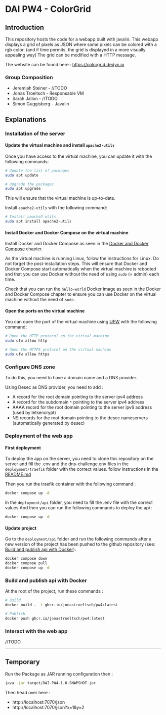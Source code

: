 # DAI PW4 - ColorGrid

## Introduction

This repository hosts the code for a webapp built with javalin.
This webapp displays a grid of pixels as JSON where some pixels can be colored with a rgb color.
(and if time permits, the grid is displayed in a more visually appealing way)
The grid can be modified with a HTTP message.

The website can be found here : https://colorgrid.dedyn.io

### Group Composition
- Jeremiah Steiner - //TODO
- Jonas Troeltsch - Responsable VM
- Sarah Jallon - //TODO 
- Simon Guggisberg - Javalin

## Explanations

### Installation of the server

#### Update the virtual machine and install `apache2-utils`

Once you have access to the virtual machine, you can update it with the
following commands:

```sh
# Update the list of packages
sudo apt update

# Upgrade the packages
sudo apt upgrade
```

This will ensure that the virtual machine is up-to-date.

Install `apache2-utils` with the following command:

```sh
# Install apache2-utils
sudo apt install apache2-utils
```

#### Install Docker and Docker Compose on the virtual machine

Install Docker and Docker Compose as seen in the
[Docker and Docker Compose](https://github.com/heig-vd-dai-course/heig-vd-dai-course/tree/main/10-docker-and-docker-compose)
chapter.

As the virtual machine is running Linux, follow the instructions for Linux. Do
not forget the post-installation steps. This will ensure that Docker and Docker
Compose start automatically when the virtual machine is rebooted and that you
can use Docker without the need of using `sudo` (= admin) each time.

Check that you can run the `hello-world` Docker image as seen in the Docker and
Docker Compose chapter to ensure you can use Docker on the virtual machine
without the need of `sudo`.

#### Open the ports on the virtual machine

You can open the port of the virtual machine using
[UFW](https://en.wikipedia.org/wiki/Uncomplicated_Firewall) with the following
command:

```sh
# Open the HTTP protocol on the virtual machine
sudo ufw allow http

# Open the HTTPS protocol on the virtual machine
sudo ufw allow https
```

### Configure DNS zone
To do this, you need to have a domain name and a DNS provider.

Using Desec as DNS provider, you need to add :
- A record for the root domain pointing to the server ipv4 address
- A record for the subdomain `*` pointing to the server ipv4 address
- AAAA record for the root domain pointing to the server ipv6 address (used by letsencrypt)
- NS records for the root domain pointing to the desec nameservers (automatically generated by desec)

### Deployment of the web app

#### First deployment

To deploy the app on the server, you need to clone this repository on the server and fill the .env  and the 
dns-challenge.env files in the `deployment/traefik` folder with the correct values. follow instructions in the 
[README.md](deployment/traefik/README.md)

Then you run the traefik container with the following command :

```bash
docker compose up -d
```
In the `deployment/api` folder, you need to fill the .env file with the correct values 
And then you can run the following commands to deploy the api :

```bash
docker compose up -d
```
#### Update project

Go to the `deployment/api` folder and run the following commands after a new version of the project has been pushed to
the github repository (see: [Build and publish api with Docker](#build-and-publish-api-with-docker)):

```bash
docker compose down
docker compose pull
docker compose up -d
```

### Build and publish api with Docker

At the root of the project, run these commands :

```bash
# Build
docker build . -t ghcr.io/jonastroeltsch/pw4:latest

# Publish
docker push ghcr.io/jonastroeltsch/pw4:latest
```

### Interact with the web app

//TODO

----------------------------------

## Temporary

Run the Package as JAR running configuration then :

```bash
java -jar target/DAI-PW4-1.0-SNAPSHOT.jar
```

Then head over here : 
- http://localhost:7070/json
- http://localhost:7070/json?x=1&y=2
